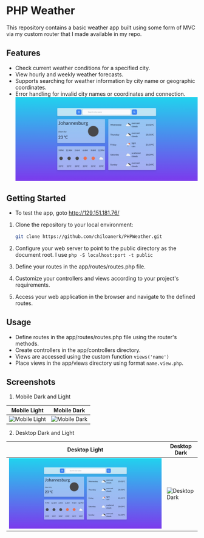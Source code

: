 # PHP Weather

This repository contains a basic weather app built using some form of MVC via my custom router that I made available in my repo.

## Features

- Check current weather conditions for a specified city.
- View hourly and weekly weather forecasts.
- Supports searching for weather information by city name or geographic coordinates.
- Error handling for invalid city names or coordinates and connection.![screenshot-desktop-light.png](screendumps%2Fscreenshot-desktop-l.png)

## Getting Started

- To test the app, goto http://129.151.181.76/

1. Clone the repository to your local environment:

   ```bash
   git clone https://github.com/chiloanerk/PHPWeather.git
2. Configure your web server to point to the public directory as the document root. I use ```php -S localhost:port -t public```
3. Define your routes in the app/routes/routes.php file.
4. Customize your controllers and views according to your project's requirements.
5. Access your web application in the browser and navigate to the defined routes.

## Usage
- Define routes in the app/routes/routes.php file using the router's methods.
- Create controllers in the app/controllers directory.
- Views are accessed using the custom function ```views('name')```
- Place views in the app/views directory using format ```name.view.php```.

## Screenshots

1. Mobile Dark and Light

| Mobile Light                                         | Mobile Dark                                         |
|------------------------------------------------------|-----------------------------------------------------|
| ![Mobile Light](screendumps/screenshot-mobile-l.png) | ![Mobile Dark](screendumps/screenshot-mobile-d.png) |

2. Desktop Dark and Light

| Desktop Light                                          | Desktop Dark                                          |
|--------------------------------------------------------|-------------------------------------------------------|
| ![Desktop Light](screendumps/screenshot-desktop-l.png) | ![Desktop Dark](screendumps/screenshot-desktop-d.png) |
